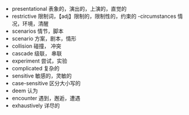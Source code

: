 - presentational 表象的，演出的，上演的，直觉的
- restrictive 限制词，【adj】限制的，限制性的，约束的
-circumstances 情况，环境，清醒
- scenarios 情节，脚本
- scenario  方案，剧本，情形
- collision 碰撞， 冲突
- cascade 级联， 串联
- experiment 尝试，实验
- complicated 复杂的
- sensitive 敏感的，灵敏的
- case-sensitive  区分大小写的
- deem  认为
- encounter 遇到，邂逅，遭遇
- exhaustively  详尽的